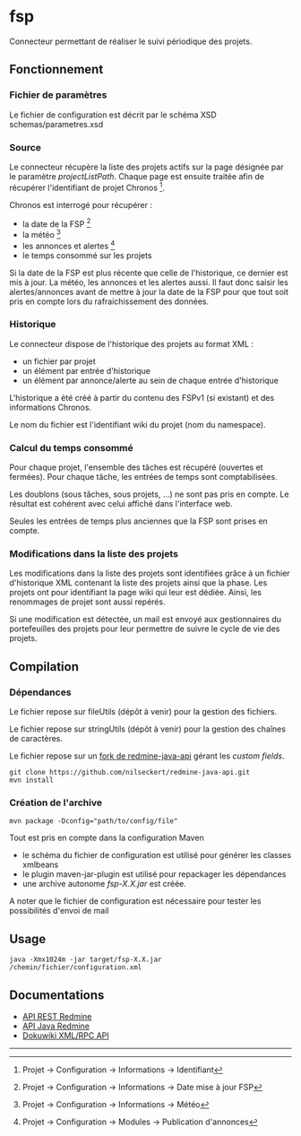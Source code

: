 # fsp 
Connecteur permettant de réaliser le suivi périodique des projets.

## Fonctionnement 
### Fichier de paramètres
Le fichier de configuration est décrit par le schéma XSD schemas/parametres.xsd
### Source
Le connecteur récupère la liste des projets actifs sur la page désignée par le paramètre *projectListPath*. Chaque page est ensuite traitée afin de récupérer l'identifiant de projet Chronos [^1].

Chronos est interrogé pour récupérer :

* la date de la FSP [^2]
* la météo [^3]
* les annonces et alertes [^4]
* le temps consommé sur les projets

Si la date de la FSP est plus récente que celle de l'historique, ce dernier est mis à jour. La météo, les annonces et les alertes aussi. Il faut donc saisir les alertes/annonces avant de mettre à jour la date de la FSP pour que tout soit pris en compte lors du rafraichissement des données.

### Historique
Le connecteur dispose de l'historique des projets au format XML :

* un fichier par projet
* un élément par entrée d'historique
* un élément par annonce/alerte au sein de chaque entrée d'historique

L'historique a été créé à partir du contenu des FSPv1 (si existant) et des informations Chronos.

Le nom du fichier est l'identifiant wiki du projet (nom du namespace).

### Calcul du temps consommé
Pour chaque projet, l'ensemble des tâches est récupéré (ouvertes et fermées). Pour chaque tâche, les entrées de temps sont comptabilisées.

Les doublons (sous tâches, sous projets, ...) ne sont pas pris en compte. Le résultat est cohérent avec celui affiché dans l'interface web.

Seules les entrées de temps plus anciennes que la FSP sont prises en compte.
### Modifications dans la liste des projets
Les modifications dans la liste des projets sont identifiées grâce à un fichier d'historique XML contenant la liste des projets ainsi que la phase. Les projets ont pour identifiant la page wiki qui leur est dédiée. Ainsi, les renommages de projet sont aussi repérés.

Si une modification est détectée, un mail est envoyé aux gestionnaires du portefeuilles des projets pour leur permettre de suivre le cycle de vie des projets.

## Compilation
### Dépendances

Le fichier repose sur fileUtils (dépôt à venir) pour la gestion des fichiers.

Le fichier repose sur stringUtils (dépôt à venir) pour la gestion des chaînes de caractères.

Le fichier repose sur un [fork de redmine-java-api](https://github.com/nilseckert/redmine-java-api.git) gérant les *custom fields*.

    git clone https://github.com/nilseckert/redmine-java-api.git 
    mvn install

### Création de l'archive
    mvn package -Dconfig="path/to/config/file"

Tout est pris en compte dans la configuration Maven

- le schéma du fichier de configuration est utilisé pour générer les classes xmlbeans
- le plugin maven-jar-plugin est utilisé pour repackager les dépendances
- une archive autonome *fsp-X.X.jar* est créée.

A noter que le fichier de configuration est nécessaire pour tester les possibilités d'envoi de mail

## Usage
    java -Xmx1024m -jar target/fsp-X.X.jar /chemin/fichier/configuration.xml

## Documentations

* [API REST Redmine](http://www.redmine.org/projects/redmine/wiki/Rest_api)
* [API Java Redmine](https://github.com/taskadapter/redmine-java-api/)
* [Dokuwiki XML/RPC API](https://www.dokuwiki.org/devel:xmlrpc)

***
[^1]: Projet → Configuration → Informations → Identifiant
[^2]: Projet → Configuration → Informations → Date mise à jour FSP
[^3]: Projet → Configuration → Informations → Météo
[^4]: Projet → Configuration → Modules → Publication d'annonces

